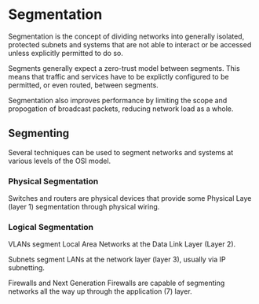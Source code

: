 # Segmentation

Segmentation is the concept of dividing networks into generally isolated, protected subnets and systems that are not able to interact or be accessed unless explicitly permitted to do so.

Segments generally expect a zero-trust model between segments. This means that traffic and services have to be explictly configured to be permitted, or even routed, between segments.

Segmentation also improves performance by limiting the scope and propogation of broadcast packets, reducing network load as a whole.

## Segmenting

Several techniques can be used to segment networks and systems at various levels of the OSI model.

### Physical Segmentation

Switches and routers are physical devices that provide some Physical Laye (layer 1) segmentation through physical wiring.

### Logical Segmentation

VLANs segment Local Area Networks at the Data Link Layer (Layer 2).

Subnets segment LANs at the network layer (layer 3), usually via IP subnetting.

Firewalls and Next Generation Firewalls are capable of segmenting networks all the way up through the application (7) layer.